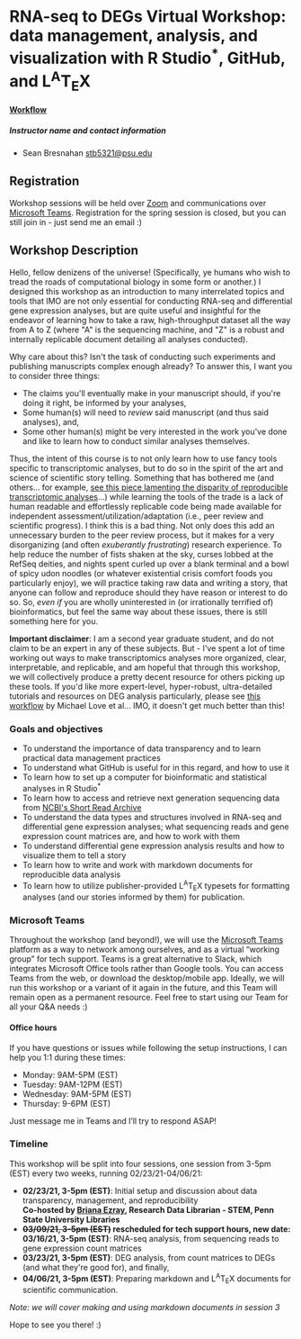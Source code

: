 # RNA-seq to DEGs Virtual Workshop: data management, analysis, and visualization with R Studio<sup>*</sup>, GitHub, and L<sup>A</sup>T<sub>E</sub>X
#### [Workflow](https://sbresnahan.github.io/RNAseq-to-DEGs/)
##### Instructor name and contact information
- Sean Bresnahan [stb5321@psu.edu](stb5321@psu.edu)

## Registration
Workshop sessions will be held over [Zoom](https://zoom.psu.edu) and communications over [Microsoft Teams](https://www.microsoft.com/en-us/microsoft-teams/group-chat-software). Registration for the spring session is closed, but you can still join in - just send me an email :)

## Workshop Description
Hello, fellow denizens of the universe! (Specifically, ye humans who wish to tread the roads of computational biology in some form or another.) I designed this workshop as an introduction to many interrelated topics and tools that IMO are not only essential for conducting RNA-seq and differential gene expression analyses, but are quite useful and insightful for the endeavor of learning how to take a raw, high-throughput dataset all the way from A to Z (where "A" is the sequencing machine, and "Z" is a robust and internally replicable document detailing all analyses conducted).  

Why care about this? Isn't the task of conducting such experiments and publishing manuscripts complex enough already? To answer this, I want you to consider three things:  
* The claims you'll eventually make in your manuscript should, if you're doing it right, be informed by your analyses,
* Some human(s) will need to *review* said manuscript (and thus said analyses), and,
* Some other human(s) might be very interested in the work you've done and like to learn how to conduct similar analyses themselves.  

Thus, the intent of this course is to not only learn how to use fancy tools specific to transcriptomic analyses, but to do so in the spirit of the art and science of scientific story telling. Something that has bothered me (and others... for example, [see this piece lamenting the disparity of reproducible transcriptomic analyses](https://www.nap.edu/read/25303/chapter/6)...) while learning the tools of the trade is a lack of human readable and effortlessly replicable code being made available for independent assessment/utilization/adaptation (i.e., peer review and scientific progress). I think this is a bad thing. Not only does this add an unnecessary burden to the peer review process, but it makes for a very disorganizing (and often *exuberantly frustrating*) research experience. To help reduce the number of fists shaken at the sky, curses lobbed at the RefSeq deities, and nights spent curled up over a blank terminal and a bowl of spicy udon noodles (or whatever existential crisis comfort foods you particularly enjoy), we will practice taking raw data and writing a story, that anyone can follow and reproduce should they have reason or interest to do so. So, *even if* you are wholly uninterested in (or irrationally terrified of) bioinformatics, but feel the same way about these issues, there is still something here for you.

**Important disclaimer**: I am a second year graduate student, and do not claim to be an expert in any of these subjects. But - I've spent a lot of time working out ways to make transcriptomics analyses more organized, clear, interpretable, and replicable, and am hopeful that through this workshop, we will collectively produce a pretty decent resource for others picking up these tools. If you'd like more expert-level, hyper-robust, ultra-detailed tutorials and resources on DEG analysis particularly, please see [this workflow](https://www.bioconductor.org/packages/devel/workflows/vignettes/rnaseqGene/inst/doc/rnaseqGene.html) by Michael Love et al... IMO, it doesn't get much better than this!

### Goals and objectives
* To understand the importance of data transparency and to learn practical data management practices
* To understand what GitHub is useful for in this regard, and how to use it
* To learn how to set up a computer for bioinformatic and statistical analyses in R Studio<sup>*</sup>
* To learn how to access and retrieve next generation sequencing data from [NCBI's Short Read Archive](https://www.ncbi.nlm.nih.gov/sra)
* To understand the data types and structures involved in RNA-seq and differential gene expression analyses; what sequencing reads and gene expression count matrices are, and how to work with them
* To understand differential gene expression analysis results and how to visualize them to tell a story
* To learn how to write and work with markdown documents for reproducible data analysis
* To learn how to utilize publisher-provided L<sup>A</sup>T<sub>E</sub>X typesets for formatting analyses (and our stories informed by them) for publication.

### Microsoft Teams
Throughout the workshop (and beyond!), we will use the [Microsoft Teams](https://www.microsoft.com/en-us/microsoft-teams/group-chat-software) platform as a way to network among ourselves, and as a virtual “working group” for tech support. Teams is a great alternative to Slack, which integrates Microsoft Office tools rather than Google tools. You can access Teams from the web, or download the desktop/mobile app. Ideally, we will run this workshop or a variant of it again in the future, and this Team will remain open as a permanent resource. Feel free to start using our Team for all your Q&A needs :)

#### Office hours
If you have questions or issues while following the setup instructions, I can help you 1:1 during these times:
* Monday: 9AM-5PM (EST)
* Tuesday: 9AM-12PM (EST)
* Wednesday: 9AM-5PM (EST)
* Thursday: 9-6PM (EST)
  
Just message me in Teams and I’ll try to respond ASAP!

### Timeline
This workshop will be split into four sessions, one session from 3-5pm (EST) every two weeks, running 02/23/21-04/06/21:
* **02/23/21, 3-5pm (EST)**: Initial setup and discussion about data transparency, management, and reproducibility  
   **Co-hosted by [Briana Ezray](https://twitter.com/bezray2?lang=en), Research Data Librarian - STEM, Penn State University Libraries**
* **~~03/09/21, 3-5pm (EST)~~ rescheduled for tech support hours, new date: 03/16/21, 3-5pm (EST)**: RNA-seq analysis, from sequencing reads to gene expression count matrices
* **03/23/21, 3-5pm (EST)**: DEG analysis, from count matrices to DEGs (and what they're good for), and finally,
* **04/06/21, 3-5pm (EST)**: Preparing markdown and L<sup>A</sup>T<sub>E</sub>X documents for scientific communication.  

*Note: we will cover making and using markdown documents in session 3*    
  
Hope to see you there! :)
